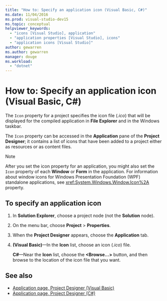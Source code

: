 ```yaml
---
title: "How to: Specify an application icon (Visual Basic, C#)"
ms.date: 11/04/2016
ms.prod: visual-studio-dev15
ms.topic: conceptual
helpviewer_keywords:
  - "icons [Visual Studio], application"
  - "application properties [Visual Studio], icons"
  - "application icons [Visual Studio]"
author: gewarren
ms.author: gewarren
manager: douge
ms.workload:
  - "dotnet"
---
```

# How to: Specify an application icon (Visual Basic, C#)

The `Icon` property for a project specifies the icon file (*.ico*) that will be displayed for the compiled application in **File Explorer** and in the Windows taskbar.

The `Icon` property can be accessed in the **Application** pane of the **Project Designer**; it contains a list of icons that have been added to a project either as resources or as content files.

> [!NOTE]
> After you set the icon property for an application, you might also set the `Icon` property of each **Window** or **Form** in the application. For information about window icons for Windows Presentation Foundation (WPF) standalone applications, see <xref:System.Windows.Window.Icon%2A> property.

## To specify an application icon

1. In **Solution Explorer**, choose a project node (not the **Solution** node).

1. On the menu bar, choose **Project** > **Properties**.

1. When the **Project Designer** appears, choose the **Application** tab.

1. **(Visual Basic)**&mdash;In the **Icon** list, choose an icon (*.ico*) file.

    **C#**&mdash;Near the **Icon** list, choose the **\<Browse...>** button, and then browse to the location of the icon file that you want.

## See also

- [Application page, Project Designer (Visual Basic)](../ide/reference/application-page-project-designer-visual-basic.md)
- [Application page, Project Designer (C#)](../ide/reference/application-page-project-designer-csharp.md)